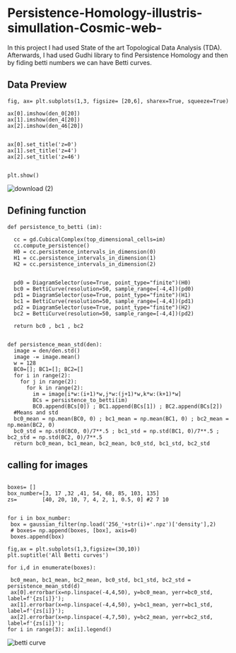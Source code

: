 # Persistence-Homology-illustris-simullation-Cosmic-web-
In this project I had used State of the art Topological Data Analysis (TDA).
Afterwards, I had used Gudhi library to find Persistence Homology and then by fiding betti numbers we can have Betti curves. 

## Data Preview

```
fig, ax= plt.subplots(1,3, figsize= [20,6], sharex=True, squeeze=True)

ax[0].imshow(den_0[20])
ax[1].imshow(den_4[20])
ax[2].imshow(den_46[20])
 

ax[0].set_title('z=0')
ax[1].set_title('z=4')
ax[2].set_title('z=46')


plt.show()

```
![download (2)](https://user-images.githubusercontent.com/35627868/182387649-1cc74fc3-3628-419e-a14a-4d76e1988268.png)


## Defining function 

```
def persistence_to_betti (im):
  
  cc = gd.CubicalComplex(top_dimensional_cells=im)
  cc.compute_persistence()
  H0 = cc.persistence_intervals_in_dimension(0)
  H1 = cc.persistence_intervals_in_dimension(1)
  H2 = cc.persistence_intervals_in_dimension(2)


  pd0 = DiagramSelector(use=True, point_type="finite")(H0) 
  bc0 = BettiCurve(resolution=50, sample_range=[-4,4])(pd0)
  pd1 = DiagramSelector(use=True, point_type="finite")(H1) 
  bc1 = BettiCurve(resolution=50, sample_range=[-4,4])(pd1)
  pd2 = DiagramSelector(use=True, point_type="finite")(H2) 
  bc2 = BettiCurve(resolution=50, sample_range=[-4,4])(pd2)

  return bc0 , bc1 , bc2


```


```
def persistence_mean_std(den):
  image = den/den.std()
  image -= image.mean()
  w = 128
  BC0=[]; BC1=[]; BC2=[]
  for i in range(2):  
    for j in range(2):
      for k in range(2):
        im = image[i*w:(i+1)*w,j*w:(j+1)*w,k*w:(k+1)*w]
        BCs = persistence_to_betti(im)   
        BC0.append(BCs[0]) ; BC1.append(BCs[1]) ; BC2.append(BCs[2])
  #Means and std
  bc0_mean = np.mean(BC0, 0) ; bc1_mean = np.mean(BC1, 0) ; bc2_mean = np.mean(BC2, 0)
  bc0_std = np.std(BC0, 0)/7**.5 ; bc1_std = np.std(BC1, 0)/7**.5 ; bc2_std = np.std(BC2, 0)/7**.5
  return bc0_mean, bc1_mean, bc2_mean, bc0_std, bc1_std, bc2_std

```


## calling for images
 
 ```
 
 boxes= []
box_number=[3, 17 ,32 ,41, 54, 68, 85, 103, 135]
zs=        [40, 20, 10, 7, 4, 2, 1, 0.5, 0] #2 7 10


for i in box_number:
  box = gaussian_filter(np.load('256_'+str(i)+'.npz')['density'],2)
  # boxes= np.append(boxes, [box], axis=0)
  boxes.append(box)
 
 ```
 
 
 ```
 fig,ax = plt.subplots(1,3,figsize=(30,10))
plt.suptitle('All Betti curves')

for i,d in enumerate(boxes):
  
  bc0_mean, bc1_mean, bc2_mean, bc0_std, bc1_std, bc2_std = persistence_mean_std(d)
  ax[0].errorbar(x=np.linspace(-4,4,50), y=bc0_mean, yerr=bc0_std, label=f'{zs[i]}');
  ax[1].errorbar(x=np.linspace(-4,4,50), y=bc1_mean, yerr=bc1_std, label=f'{zs[i]}');
  ax[2].errorbar(x=np.linspace(-4,7,50), y=bc2_mean, yerr=bc2_std, label=f'{zs[i]}');
for i in range(3): ax[i].legend()

 ```
 
 ![betti curve](https://user-images.githubusercontent.com/35627868/182386401-c77b4e02-2bac-4ff7-8223-a1d4c6efe2c5.png)
